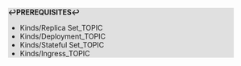 <div style="margin:2em; background-color: #e0e0e0;">

<strong>↩PREREQUISITES↩</strong>

 * Kinds/Replica Set_TOPIC
 * Kinds/Deployment_TOPIC
 * Kinds/Stateful Set_TOPIC
 * Kinds/Ingress_TOPIC

</div>

